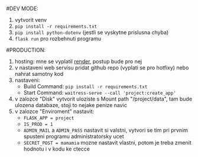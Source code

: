 #DEV MODE:
1. vytvorit venv
2. `pip install -r requirements.txt`
3. `pip install python-dotenv` (jestli se vyskytne prislusna chyba)
4. `flask run` pro rozbehnuti programu

#PRODUCTION:
1. hosting: mne se vyplatil [render](https://render.com/), postup bude pro nej
2. v nastaveni web servisu pridat github repo (vyplati se pro hotfixy) nebo nahrat samotny kod
3. nastaveni:
   - Build Command: `pip install -r requirements.txt`
   - Start Command: `waitress-serve --call 'project:create_app'`
4. v zalozce "Disk" vytvorit uloziste s Mount path "/project/data", tam bude ulozena databaze, stoji to nejake penize navic
5. v zalozce "Enviroment" nastavit:
   - `FLASK_APP = project`
   - `IS_PROD = 1`
   - `ADMIN_MAIL` a `ADMIN_PASS` nastavit si valstni, vytvori se tim pri prvnim spusteni programu administratorsky ucet
   - `SECRET_POST = mamamia` mozne nastavit vlastni, potom je treba zmenit hodnotu i v kodu ke ctecce
   
